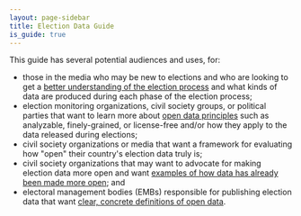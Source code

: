 ```yaml
---
layout: page-sidebar
title: Election Data Guide
is_guide: true
---
```


This guide has several potential audiences and uses, for:

- those in the media who may be new to elections and who are looking to get a [better understanding of the election process](/guide/electoral-integrity/) and what kinds of data are produced during each phase of the election process;
- election monitoring organizations, civil society groups, or political parties that want to learn more about [open data principles](/guide/principles/) such as analyzable, finely-grained, or license-free and/or how they apply to the data released during elections;
- civil society organizations or media that want a framework for evaluating how "open" their country's election data truly is;
- civil society organizations that may want to advocate for making election data more open and want [examples of how data has already been made more open](/guide/country-examples/); and
- electoral management bodies (EMBs) responsible for publishing election data that want [clear, concrete definitions of open data](/guide/electoral-integrity/).

